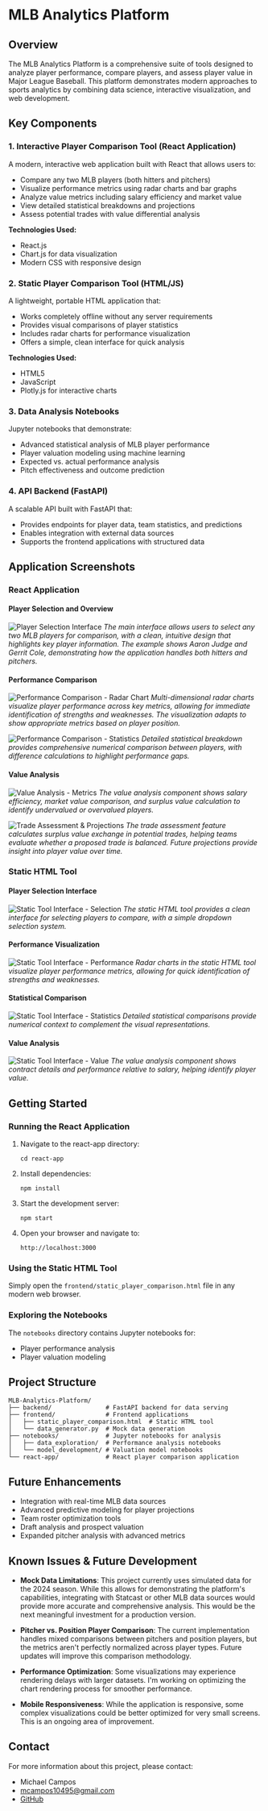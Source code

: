 # MLB Analytics Platform

## Overview

The MLB Analytics Platform is a comprehensive suite of tools designed to analyze player performance, compare players, and assess player value in Major League Baseball. This platform demonstrates modern approaches to sports analytics by combining data science, interactive visualization, and web development.

## Key Components

### 1. Interactive Player Comparison Tool (React Application)

A modern, interactive web application built with React that allows users to:
- Compare any two MLB players (both hitters and pitchers)
- Visualize performance metrics using radar charts and bar graphs
- Analyze value metrics including salary efficiency and market value
- View detailed statistical breakdowns and projections
- Assess potential trades with value differential analysis

**Technologies Used:**
- React.js
- Chart.js for data visualization
- Modern CSS with responsive design

### 2. Static Player Comparison Tool (HTML/JS)

A lightweight, portable HTML application that:
- Works completely offline without any server requirements
- Provides visual comparisons of player statistics
- Includes radar charts for performance visualization
- Offers a simple, clean interface for quick analysis

**Technologies Used:**
- HTML5
- JavaScript
- Plotly.js for interactive charts

### 3. Data Analysis Notebooks

Jupyter notebooks that demonstrate:
- Advanced statistical analysis of MLB player performance
- Player valuation modeling using machine learning
- Expected vs. actual performance analysis
- Pitch effectiveness and outcome prediction

### 4. API Backend (FastAPI)

A scalable API built with FastAPI that:
- Provides endpoints for player data, team statistics, and predictions
- Enables integration with external data sources
- Supports the frontend applications with structured data

## Application Screenshots

### React Application

#### Player Selection and Overview
![Player Selection Interface](/screenshots/Player%20Selection%20Screen.png)
*The main interface allows users to select any two MLB players for comparison, with a clean, intuitive design that highlights key player information. The example shows Aaron Judge and Gerrit Cole, demonstrating how the application handles both hitters and pitchers.*

#### Performance Comparison
![Performance Comparison - Radar Chart](/screenshots/Performance1.png)
*Multi-dimensional radar charts visualize player performance across key metrics, allowing for immediate identification of strengths and weaknesses. The visualization adapts to show appropriate metrics based on player position.*

![Performance Comparison - Statistics](/screenshots/Performance2.png)
*Detailed statistical breakdown provides comprehensive numerical comparison between players, with difference calculations to highlight performance gaps.*

#### Value Analysis
![Value Analysis - Metrics](/screenshots/Value%20Analysis1.png)
*The value analysis component shows salary efficiency, market value comparison, and surplus value calculation to identify undervalued or overvalued players.*

![Trade Assessment & Projections](/screenshots/Value%20Analysis2.png)
*The trade assessment feature calculates surplus value exchange in potential trades, helping teams evaluate whether a proposed trade is balanced. Future projections provide insight into player value over time.*

### Static HTML Tool

#### Player Selection Interface
![Static Tool Interface - Selection](/screenshots/static_tool1.png)
*The static HTML tool provides a clean interface for selecting players to compare, with a simple dropdown selection system.*

#### Performance Visualization
![Static Tool Interface - Performance](/screenshots/static_tool2.png)
*Radar charts in the static HTML tool visualize player performance metrics, allowing for quick identification of strengths and weaknesses.*

#### Statistical Comparison
![Static Tool Interface - Statistics](/screenshots/static_tool3.png)
*Detailed statistical comparisons provide numerical context to complement the visual representations.*

#### Value Analysis
![Static Tool Interface - Value](/screenshots/static_tool4.png)
*The value analysis component shows contract details and performance relative to salary, helping identify player value.*

## Getting Started

### Running the React Application

1. Navigate to the react-app directory:
   ```
   cd react-app
   ```

2. Install dependencies:
   ```
   npm install
   ```

3. Start the development server:
   ```
   npm start
   ```

4. Open your browser and navigate to:
   ```
   http://localhost:3000
   ```

### Using the Static HTML Tool

Simply open the `frontend/static_player_comparison.html` file in any modern web browser.

### Exploring the Notebooks

The `notebooks` directory contains Jupyter notebooks for:
- Player performance analysis
- Player valuation modeling

## Project Structure

```
MLB-Analytics-Platform/
├── backend/               # FastAPI backend for data serving
├── frontend/              # Frontend applications
│   ├── static_player_comparison.html  # Static HTML tool
│   └── data_generator.py  # Mock data generation
├── notebooks/             # Jupyter notebooks for analysis
│   ├── data_exploration/  # Performance analysis notebooks
│   └── model_development/ # Valuation model notebooks
└── react-app/             # React player comparison application
```

## Future Enhancements

- Integration with real-time MLB data sources
- Advanced predictive modeling for player projections
- Team roster optimization tools
- Draft analysis and prospect valuation
- Expanded pitcher analysis with advanced metrics

## Known Issues & Future Development

- **Mock Data Limitations**: This project currently uses simulated data for the 2024 season. While this allows for demonstrating the platform's capabilities, integrating with Statcast or other MLB data sources would provide more accurate and comprehensive analysis. This would be the next meaningful investment for a production version.

- **Pitcher vs. Position Player Comparison**: The current implementation handles mixed comparisons between pitchers and position players, but the metrics aren't perfectly normalized across player types. Future updates will improve this comparison methodology.

- **Performance Optimization**: Some visualizations may experience rendering delays with larger datasets. I'm working on optimizing the chart rendering process for smoother performance.

- **Mobile Responsiveness**: While the application is responsive, some complex visualizations could be better optimized for very small screens. This is an ongoing area of improvement.

## Contact

For more information about this project, please contact:
- Michael Campos
- mcampos10495@gmail.com
- [GitHub](https://github.com/MJCFL)
